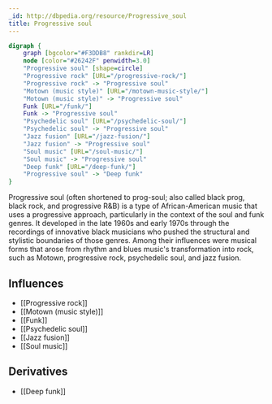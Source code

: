 ```yaml
---
_id: http://dbpedia.org/resource/Progressive_soul
title: Progressive soul
---
```


```dot
digraph {
	graph [bgcolor="#F3DDB8" rankdir=LR]
	node [color="#26242F" penwidth=3.0]
	"Progressive soul" [shape=circle]
	"Progressive rock" [URL="/progressive-rock/"]
	"Progressive rock" -> "Progressive soul"
	"Motown (music style)" [URL="/motown-music-style/"]
	"Motown (music style)" -> "Progressive soul"
	Funk [URL="/funk/"]
	Funk -> "Progressive soul"
	"Psychedelic soul" [URL="/psychedelic-soul/"]
	"Psychedelic soul" -> "Progressive soul"
	"Jazz fusion" [URL="/jazz-fusion/"]
	"Jazz fusion" -> "Progressive soul"
	"Soul music" [URL="/soul-music/"]
	"Soul music" -> "Progressive soul"
	"Deep funk" [URL="/deep-funk/"]
	"Progressive soul" -> "Deep funk"
}
```

Progressive soul (often shortened to prog-soul; also called black prog, black rock, and progressive R&B) is a type of African-American music that uses a progressive approach, particularly in the context of the soul and funk genres. It developed in the late 1960s and early 1970s through the recordings of innovative black musicians who pushed the structural and stylistic boundaries of those genres. Among their influences were musical forms that arose from rhythm and blues music's transformation into rock, such as Motown, progressive rock, psychedelic soul, and jazz fusion.

## Influences
- [[Progressive rock]]
- [[Motown (music style)]]
- [[Funk]]
- [[Psychedelic soul]]
- [[Jazz fusion]]
- [[Soul music]]

## Derivatives
- [[Deep funk]]
